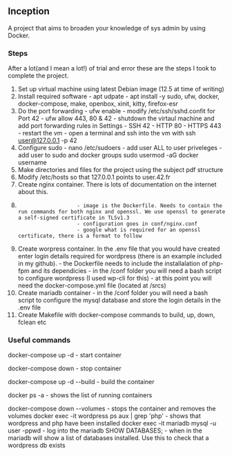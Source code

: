 <h2>Inception</h2>
A project that aims to broaden your knowledge of sys admin by using Docker.
<h3>Steps</h3>
After a lot(and I mean a lot!) of trial and error these are the steps I took to complete the project.  

1. Set up virtual machine using latest Debian image (12.5 at time of writing)
2. Install required software - apt udpate
                             - apt install -y sudo, ufw, docker, docker-compose, make, openbox, xinit, kitty, firefox-esr
3. Do the port forwarding - ufw enable
                          - modify /etc/ssh/sshd.confit for Port 42
                          - ufw allow 443, 80 & 42
                          - shutdown the virtaul machine and add port forwarding rules in Settings
                             - SSH 42
                             - HTTP 80
                             - HTTPS 443
                         - restart the vm
                         - open a terminal and ssh into the vm with ssh user@127.0.0.1 -p 42
4. Configure sudo - nano /etc/sudoers
                  - add user ALL to user priveleges
                  - add user to sudo and docker groups sudo usermod -aG docker username
5. Make directories and files for the project using the subject pdf structure
7. Modify /etc/hosts so that 127.0.0.1 points to user.42.fr
8. Create nginx container. There is lots of documentation on the internet about this.
9.                        - image is the Dockerfile. Needs to contain the run commands for both nginx and openssl. We use openssl to generate a self-signed certificate in TLSv1.3
                          - configuration goes in conf/nginx.conf
                          - google what is required for an openssl certificate, there is a format to follow
10. Create worpress container. In the .env file that you would have created enter login details required for wordpress (there is an example included in my github).
                - the Dockerfile needs to include the installalation of php-fpm and its dependicies
                - in the /conf folder you will need a bash script to configure wordpress (I used wp-cli for this)
                - at this point you will need the docker-compose.yml file (located at /srcs)
12. Create mariadb container - in the /conf folder you will need a bash script to configure the mysql database and store the login details in the .env file
13. Create Makefile with docker-compose commands to build, up, down, fclean etc

<h3>Useful commands</h3>
docker-compose up -d - start container  

docker-compose down - stop container  

docker-compose up -d --build - build the container  

docker ps -a - shows the list of running containers  

docker-compose down --volumes - stops the container and removes the volumes
docker exec -it wordpress ps aux | grep 'php' - shows that wordpress and php have been installed
docker exec -it mariadb mysql -u user -ppwd - log into the mariadb
SHOW DATABASES; - when in the mariadb will show a list of databases installed. Use this to check that a wordpress db exists
